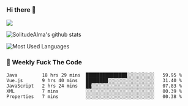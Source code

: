 ### Hi there 👋

<p>
  <a href="https://count.getloli.com/"><img src="https://count.getloli.com/get/@:solitudealma"></a>
</p>

![SolitudeAlma's github stats](https://github-readme-stats.vercel.app/api?username=solitudealma&show_icons=true&theme=radical)

![Most Used Languages](https://github-readme-stats.vercel.app/api/top-langs/?username=solitudealma&layout=compact&hide_border=true&theme=dark)
<!-- ![visitors](https://visitor-badge.glitch.me/badge?page_id=solitudealma.solitudealma.id) -->


### :dart: Weekly Fuck The Code

<!--START_SECTION:waka-->
```text
Java         18 hrs 29 mins  ███████████████░░░░░░░░░░   59.95 % 
Vue.js       9 hrs 40 mins   ████████░░░░░░░░░░░░░░░░░   31.40 % 
JavaScript   2 hrs 24 mins   ██░░░░░░░░░░░░░░░░░░░░░░░   07.83 % 
XML          7 mins          ░░░░░░░░░░░░░░░░░░░░░░░░░   00.39 % 
Properties   7 mins          ░░░░░░░░░░░░░░░░░░░░░░░░░   00.38 % 
```
<!--END_SECTION:waka-->
